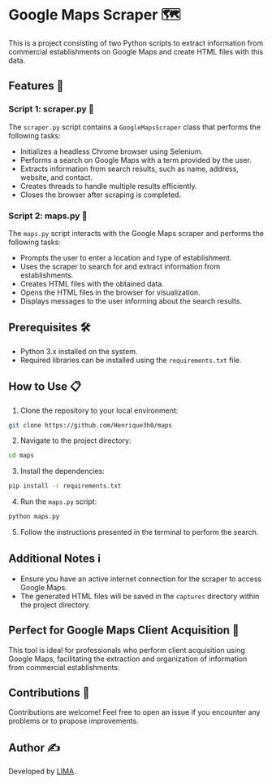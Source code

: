 # Google Maps Scraper 🗺️

This is a project consisting of two Python scripts to extract information from commercial establishments on Google Maps and create HTML files with this data.

## Features 🚀

### Script 1: scraper.py 📜

The `scraper.py` script contains a `GoogleMapsScraper` class that performs the following tasks:

- Initializes a headless Chrome browser using Selenium.
- Performs a search on Google Maps with a term provided by the user.
- Extracts information from search results, such as name, address, website, and contact.
- Creates threads to handle multiple results efficiently.
- Closes the browser after scraping is completed.

### Script 2: maps.py 🔄

The `maps.py` script interacts with the Google Maps scraper and performs the following tasks:

- Prompts the user to enter a location and type of establishment.
- Uses the scraper to search for and extract information from establishments.
- Creates HTML files with the obtained data.
- Opens the HTML files in the browser for visualization.
- Displays messages to the user informing about the search results.

## Prerequisites 🛠️

- Python 3.x installed on the system.
- Required libraries can be installed using the `requirements.txt` file.

## How to Use 📋

1. Clone the repository to your local environment:

```bash
git clone https://github.com/Henrique3h0/maps
```

2. Navigate to the project directory:

```bash
cd maps
```

3. Install the dependencies:

```bash
pip install -r requirements.txt
```

4. Run the `maps.py` script:

```bash
python maps.py
```

5. Follow the instructions presented in the terminal to perform the search.

## Additional Notes ℹ️

- Ensure you have an active internet connection for the scraper to access Google Maps.
- The generated HTML files will be saved in the `captures` directory within the project directory.

## Perfect for Google Maps Client Acquisition 🎯

This tool is ideal for professionals who perform client acquisition using Google Maps, facilitating the extraction and organization of information from commercial establishments.

## Contributions 🤝

Contributions are welcome! Feel free to open an issue if you encounter any problems or to propose improvements.

## Author ✍️

Developed by [LIMA](https://github.com/Henrique3h0).
